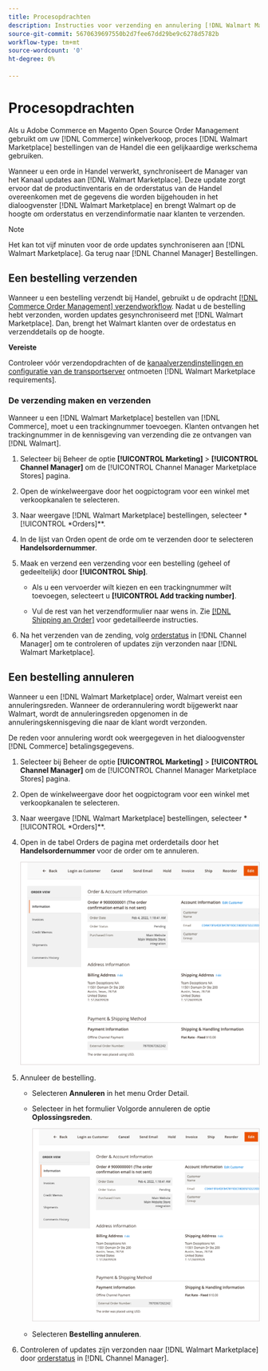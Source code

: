 ```yaml
---
title: Procesopdrachten
description: Instructies voor verzending en annulering [!DNL Walmart Marketplace] bestellingen van Adobe Commerce en Magento Open Source.
source-git-commit: 5670639697550b2d7fee67dd29be9c6278d5782b
workflow-type: tm+mt
source-wordcount: '0'
ht-degree: 0%

---
```



# Procesopdrachten

Als u Adobe Commerce en Magento Open Source Order Management gebruikt om uw [!DNL Commerce] winkelverkoop, proces [!DNL Walmart Marketplace] bestellingen van de Handel die een gelijkaardige werkschema gebruiken.

Wanneer u een orde in Handel verwerkt, synchroniseert de Manager van het Kanaal updates aan [!DNL Walmart Marketplace]. Deze update zorgt ervoor dat de productinventaris en de orderstatus van de Handel overeenkomen met de gegevens die worden bijgehouden in het dialoogvenster [!DNL Walmart Marketplace] en brengt Walmart op de hoogte om orderstatus en verzendinformatie naar klanten te verzenden.

>[!NOTE]
>
> Het kan tot vijf minuten voor de orde updates synchroniseren aan [!DNL Walmart Marketplace]. Ga terug naar [!DNL Channel Manager] Bestellingen.

## Een bestelling verzenden

Wanneer u een bestelling verzendt bij Handel, gebruikt u de opdracht [[!DNL Commerce Order Management] verzendworkflow](https://docs.magento.com/user-guide/sales/order-ship.html). Nadat u de bestelling hebt verzonden, worden updates gesynchroniseerd met [!DNL Walmart Marketplace]. Dan, brengt het Walmart klanten over de ordestatus en verzenddetails op de hoogte.

**Vereiste**

Controleer vóór verzendopdrachten of de [kanaalverzendinstellingen en configuratie van de transportserver](map-shipping-carriers.md) ontmoeten [!DNL Walmart Marketplace requirements].

### De verzending maken en verzenden

Wanneer u een [!DNL Walmart Marketplace] bestellen van [!DNL Commerce], moet u een trackingnummer toevoegen. Klanten ontvangen het trackingnummer in de kennisgeving van verzending die ze ontvangen van [!DNL Walmart].

1. Selecteer bij Beheer de optie **[!UICONTROL Marketing]** > **[!UICONTROL Channel Manager]** om de [!UICONTROL Channel Manager Marketplace Stores] pagina.

1. Open de winkelweergave door het oogpictogram voor een winkel met verkoopkanalen te selecteren.

1. Naar weergave [!DNL Walmart Marketplace] bestellingen, selecteer *[!UICONTROL *Orders]**.

1. In de lijst van Orden opent de orde om te verzenden door te selecteren **Handelsordernummer**.

1. Maak en verzend een verzending voor een bestelling (geheel of gedeeltelijk) door **[!UICONTROL Ship]**.

   - Als u een vervoerder wilt kiezen en een trackingnummer wilt toevoegen, selecteert u **[!UICONTROL Add tracking number]**.

   - Vul de rest van het verzendformulier naar wens in. Zie [[!DNL Shipping an Order]](https://docs.magento.com/user-guide/sales/order-ship.html) voor gedetailleerde instructies.

1. Na het verzenden van de zending, volg [orderstatus](manage-orders.md#about-order-status) in [!DNL Channel Manager] om te controleren of updates zijn verzonden naar [!DNL Walmart Marketplace].

## Een bestelling annuleren

Wanneer u een [!DNL Walmart Marketplace] order, Walmart vereist een annuleringsreden. Wanneer de orderannulering wordt bijgewerkt naar Walmart, wordt de annuleringsreden opgenomen in de annuleringskennisgeving die naar de klant wordt verzonden.

De reden voor annulering wordt ook weergegeven in het dialoogvenster [!DNL Commerce] betalingsgegevens.

1. Selecteer bij Beheer de optie **[!UICONTROL Marketing]** > **[!UICONTROL Channel Manager]** om de [!UICONTROL Channel Manager Marketplace Stores] pagina.

1. Open de winkelweergave door het oogpictogram voor een winkel met verkoopkanalen te selecteren.

1. Naar weergave [!DNL Walmart Marketplace] bestellingen, selecteer *[!UICONTROL *Orders]**.

1. Open in de tabel Orders de pagina met orderdetails door het **Handelsordernummer** voor de order om te annuleren.

   ![Gedetailleerde weergave voor handelsorders voor een Walmart Marketplace-order](assets/order-detail-with-external-order-id.png)

1. Annuleer de bestelling.

   - Selecteren **Annuleren** in het menu Order Detail.

   - Selecteer in het formulier Volgorde annuleren de optie **Oplossingsreden**.

      ![Gedetailleerde weergave voor handelsorders voor een Walmart Marketplace-order](assets/order-detail-with-external-order-id.png)

   - Selecteren **Bestelling annuleren**.

1. Controleren of updates zijn verzonden naar [!DNL Walmart Marketplace] door [orderstatus](manage-orders.md#about-order-status) in [!DNL Channel Manager].
